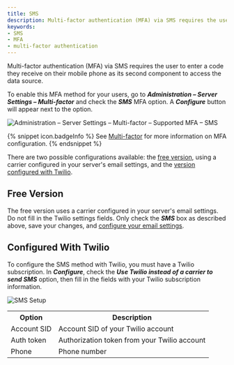 ```yaml
---
title: SMS
description: Multi-factor authentication (MFA) via SMS requires the user to enter a code they receive on their mobile phone as its second component to access the data source.
keywords:
- SMS
- MFA
- multi-factor authentication
---
```

Multi-factor authentication (MFA) via SMS requires the user to enter a code they receive on their mobile phone as its second component to access the data source.

To enable this MFA method for your users, go to ***Administration – Server Settings – Multi-factor*** and check the ***SMS*** MFA option. A ***Configure*** button will appear next to the option.

![Administration – Server Settings – Multi-factor – Supported MFA – SMS](https://webdevolutions.azureedge.net/docs/en/server/ServerOp2068.png)

{% snippet icon.badgeInfo %} 
See [Multi-factor](/server/web-interface/administration/configuration/server-settings/security/two-factor/) for more information on MFA configuration.
{% endsnippet %}

There are two possible configurations available: the <a href="#free-version">free version</a>, using a carrier configured in your server's email settings, and the <a href="#configured-with-twilio">version configured with Twilio</a>.

## Free Version

The free version uses a carrier configured in your server's email settings. Do not fill in the Twilio settings fields. Only check the ***SMS*** box as described above, save your changes, and [configure your email settings](/kb/devolutions-server/how-to-articles/configure-smtp-server/configure-smtp-email/).

## Configured With Twilio

To configure the SMS method with Twilio, you must have a Twilio subscription. In ***Configure***, check the ***Use Twilio instead of a carrier to send SMS*** option, then fill in the fields with your Twilio subscription information.

![SMS Setup](https://webdevolutions.azureedge.net/docs/en/server/ServerOp8136.png) 

<table>
	<tr>
		<th>
Option 
		</th>
		<th>
Description 
		</th>
	</tr>
	<tr>
		<td>
Account SID 
		</td>
		<td>
Account SID of your Twilio account 
		</td>
	</tr>
	<tr>
		<td>
Auth token 
		</td>
		<td>
Authorization token from your Twilio account 
		</td>
	</tr>
	<tr>
		<td>
Phone 
		</td>
		<td>
Phone number 
		</td>
	</tr>
</table>
